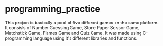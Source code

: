 # programming_practice
This project is basically a pool of five different games on the same platform. It consists of Number Guessing Game, Stone Paper Scissor Game, Matchstick Game, Flames Game and Quiz Game. It was made using C-programming language using it's different libraries and functions.
